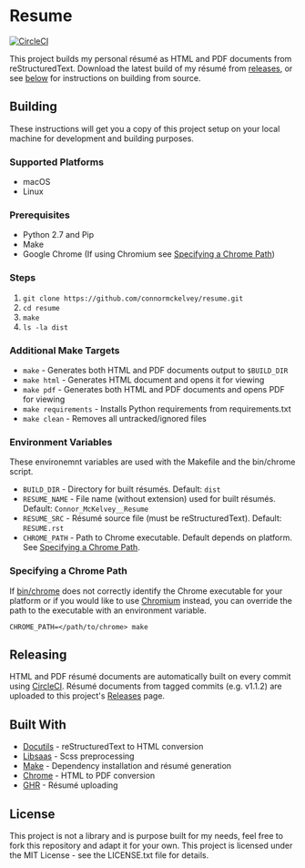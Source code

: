 # Resume

[![CircleCI](https://circleci.com/gh/connormckelvey/resume.svg?style=svg)](https://circleci.com/gh/connormckelvey/resume)

This project builds my personal résumé as HTML and PDF documents from 
reStructuredText. Download the latest build of my résumé from [releases](https://github.com/connormckelvey/resume/releases/latest), or see 
[below](#building) for instructions on building from source.

## Building

These instructions will get you a copy of this project setup on your local 
machine for development and building purposes. 

### Supported Platforms

- macOS
- Linux

### Prerequisites

- Python 2.7 and Pip
- Make
- Google Chrome (If using Chromium see [Specifying a Chrome Path])

### Steps

1. `git clone https://github.com/connormckelvey/resume.git`
2. `cd resume`
3. `make`
4. `ls -la dist`

### Additional Make Targets

- `make` - Generates both HTML and PDF documents output to `$BUILD_DIR`
- `make html` - Generates HTML document and opens it for viewing
- `make pdf` - Generates both HTML and PDF documents and opens PDF for viewing 
- `make requirements` - Installs Python requirements from requirements.txt
- `make clean` - Removes all untracked/ignored files

### Environment Variables

These environemnt variables are used with the Makefile and the bin/chrome script. 

- `BUILD_DIR` - Directory for built résumés. Default: `dist`
- `RESUME_NAME` - File name (without extension) used for built résumés. Default: `Connor_McKelvey__Resume`
- `RESUME_SRC` - Résumé source file (must be reStructuredText). Default: `RESUME.rst`
- `CHROME_PATH` - Path to Chrome executable. Default depends on platform. See [Specifying a Chrome Path].

### Specifying a Chrome Path

If [bin/chrome](bin/chrome) does not correctly identify the Chrome executable 
for your platform or if you would like to use [Chromium](https://www.chromium.org/) 
instead, you can override the path to the executable with an environment variable. 

`CHROME_PATH=</path/to/chrome> make`

## Releasing

HTML and PDF résumé documents are automatically built on every commit using 
[CircleCI](http://circleci.com/). Résumé documents from tagged commits (e.g. v1.1.2) 
are uploaded to this project's [Releases](https://github.com/connormckelvey/resume/releases) 
page.


## Built With

- [Docutils](http://docutils.sourceforge.net/) - reStructuredText to HTML conversion
- [Libsaas](https://github.com/sass/libsass-python) - Scss preprocessing
- [Make](https://www.gnu.org/software/make/) - Dependency installation and résumé generation
- [Chrome](https://www.google.com/chrome/) - HTML to PDF conversion
- [GHR](https://github.com/tcnksm/ghr) - Résumé uploading

## License

This project is not a library and is purpose built for my needs, feel free to 
fork this repository and adapt it for your own. This project is licensed under 
the MIT License - see the LICENSE.txt file for details.


[Specifying a Chrome Path]: #specifying-a-chrome-path